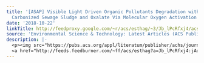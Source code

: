 ```yaml
---
title: '[ASAP] Visible Light Driven Organic Pollutants Degradation with Hydrothermally
  Carbonized Sewage Sludge and Oxalate Via Molecular Oxygen Activation'
date: '2018-10-22'
linkTitle: http://feedproxy.google.com/~r/acs/esthag/~3/Jb_lPcRfxj4/acs.est.8b03882
source: 'Environmental Science & Technology: Latest Articles (ACS Publications)'
description: |-
  <p><img src="https://pubs.acs.org/appl/literatum/publisher/achs/journals/content/esthag/0/esthag.ahead-of-print/acs.est.8b03882/20181022/images/medium/es-2018-03882a_0007.gif" alt="TOC Graphic"/></p><div><cite>Environmental Science & Technology</cite></div><div>DOI: 10.1021/acs.est.8b03882</div><div class="feedflare">
  <a href="http://feeds.feedburner.com/~ff/acs/esthag?a=Jb_lPcRfxj4:jAo-hIx85K4:yIl2AUoC8zA"><img src="http://feeds.feedburner.com/~ff/acs/esthag?d=yIl2AUoC8zA" border="0"></img></a>
---
```

